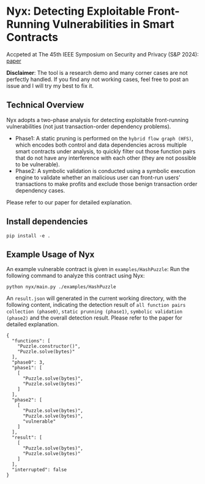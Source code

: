 # Nyx: Detecting Exploitable Front-Running Vulnerabilities in Smart Contracts

Accpeted at The 45th IEEE Symposium on Security and Privacy (S&P 2024): 
[paper](./SP2024.pdf)

**Disclaimer**: The tool is a research demo and many corner cases are not perfectly handled.
If you find any not working cases, feel free to post an issue and I will try my best to fix it.

## Technical Overview

Nyx adopts a two-phase analysis for detecting exploitable front-running vulnerabilities (not just transaction-order dependency problems).
- Phase1: A static pruning is performed on the `hybrid flow graph (HFS)`, which encodes both control and data dependencies across multiple smart contracts under analysis, to quickly filter out those function pairs that do not have any interference with each other (they are not possible to be vulnerable).
- Phase2: A symbolic validation is conducted using a symbolic execution engine to validate whether an malicious user can front-run users' transactions to make profits and exclude those benign transaction order dependency cases.

Please refer to our paper for detailed explanation.

## Install dependencies

```
pip install -e .
```

## Example Usage of Nyx

An example vulnerable contract is given in `examples/HashPuzzle`: 
Run the following command to analyze this contract using Nyx:
```
python nyx/main.py ./examples/HashPuzzle
```

An `result.json` will generated in the current working directory, with the following content, indicating the detection result of `all function pairs collection (phase0)`, `static prunning (phase1)`, `symbolic validation (phase2)` and the overall detection result.
Please refer to the paper for detailed explanation. 
```
{
  "functions": [
    "Puzzle.constructor()",
    "Puzzle.solve(bytes)"
  ],
  "phase0": 3,
  "phase1": [
    [
      "Puzzle.solve(bytes)",
      "Puzzle.solve(bytes)"
    ]
  ],
  "phase2": [
    [
      "Puzzle.solve(bytes)",
      "Puzzle.solve(bytes)",
      "vulnerable"
    ]
  ],
  "result": [
    [
      "Puzzle.solve(bytes)",
      "Puzzle.solve(bytes)"
    ]
  ],
  "interrupted": false
}
```
